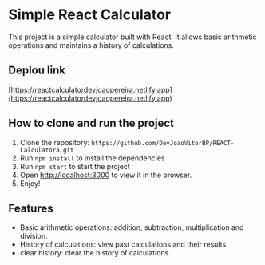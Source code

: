 # Simple React Calculator

This project is a simple calculator built with React. It allows basic arithmetic operations and maintains a history of calculations.

## Deplou link

[https://reactcalculatordevjoaopereira.netlify.app](https://reactcalculatordevjoaopereira.netlify.app)

## How to clone and run the project

1. Clone the repository: `https://github.com/DevJoaoVitorBP/REACT-Calculatora.git`
2. Run `npm install` to install the dependencies
3. Run `npm start` to start the project
4. Open [http://localhost:3000](http://localhost:3000) to view it in the browser.
5. Enjoy!

## Features

- Basic arithmetic operations: addition, subtraction, multiplication and division.
- History of calculations: view past calculations and their results.
- clear history: clear the history of calculations.

